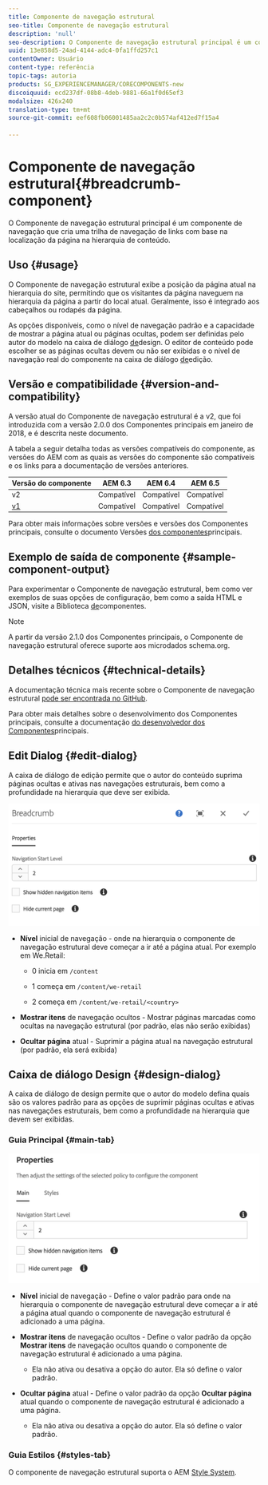 ```yaml
---
title: Componente de navegação estrutural
seo-title: Componente de navegação estrutural
description: 'null'
seo-description: O Componente de navegação estrutural principal é um componente de navegação que cria uma trilha de navegação de links com base na localização da página na hierarquia de conteúdo.
uuid: 13e858d5-24ad-4144-adc4-0fa1ffd257c1
contentOwner: Usuário
content-type: referência
topic-tags: autoria
products: SG_EXPERIENCEMANAGER/CORECOMPONENTS-new
discoiquuid: ecd237df-08b8-4deb-9881-66a1f0d65ef3
modalsize: 426x240
translation-type: tm+mt
source-git-commit: eef608fb06001485aa2c2c0b574af412ed7f15a4

---
```



# Componente de navegação estrutural{#breadcrumb-component}

O Componente de navegação estrutural principal é um componente de navegação que cria uma trilha de navegação de links com base na localização da página na hierarquia de conteúdo.

## Uso {#usage}

O Componente de navegação estrutural exibe a posição da página atual na hierarquia do site, permitindo que os visitantes da página naveguem na hierarquia da página a partir do local atual. Geralmente, isso é integrado aos cabeçalhos ou rodapés da página.

As opções disponíveis, como o nível de navegação padrão e a capacidade de mostrar a página atual ou páginas ocultas, podem ser definidas pelo autor do modelo na caixa de diálogo [de](#design-dialog)design. O editor de conteúdo pode escolher se as páginas ocultas devem ou não ser exibidas e o nível de navegação real do componente na caixa de diálogo [de](#edit-dialog)edição.

## Versão e compatibilidade {#version-and-compatibility}

A versão atual do Componente de navegação estrutural é a v2, que foi introduzida com a versão 2.0.0 dos Componentes principais em janeiro de 2018, e é descrita neste documento.

A tabela a seguir detalha todas as versões compatíveis do componente, as versões do AEM com as quais as versões do componente são compatíveis e os links para a documentação de versões anteriores.

| Versão do componente | AEM 6.3 | AEM 6.4 | AEM 6.5 |
|--- |--- |--- |--- |
| v2 | Compatível | Compatível | Compatível |
| [v1](breadcrumb-v1.md) | Compatível | Compatível | Compatível |

Para obter mais informações sobre versões e versões dos Componentes principais, consulte o documento Versões [dos componentes](versions.md)principais.

## Exemplo de saída de componente {#sample-component-output}

Para experimentar o Componente de navegação estrutural, bem como ver exemplos de suas opções de configuração, bem como a saída HTML e JSON, visite a Biblioteca [de](http://opensource.adobe.com/aem-core-wcm-components/library/breadcrumb/hidden/level-1/level-2/breadcrumb.html)componentes.

>[!NOTE]
>
>A partir da versão 2.1.0 dos Componentes principais, o Componente de navegação estrutural oferece suporte aos microdados [](https://schema.org/BreadcrumbList)schema.org.

## Detalhes técnicos {#technical-details}

A documentação técnica mais recente sobre o Componente de navegação estrutural [pode ser encontrada no GitHub](https://github.com/adobe/aem-core-wcm-components/blob/master/content/src/content/jcr_root/apps/core/wcm/components/breadcrumb/v2/breadcrumb).

Para obter mais detalhes sobre o desenvolvimento dos Componentes principais, consulte a documentação [do desenvolvedor dos Componentes](developing.md)principais.

## Edit Dialog {#edit-dialog}

A caixa de diálogo de edição permite que o autor do conteúdo suprima páginas ocultas e ativas nas navegações estruturais, bem como a profundidade na hierarquia que deve ser exibida.

![](assets/screen_shot_2018-01-12at124250.png)

* **Nível** inicial de navegação - onde na hierarquia o componente de navegação estrutural deve começar a ir até a página atual. Por exemplo em We.Retail:

   * 0 inicia em `/content`

   * 1 começa em `/content/we-retail`
   * 2 começa em `/content/we-retail/<country>`

* **Mostrar itens** de navegação ocultos - Mostrar páginas marcadas como ocultas na navegação estrutural (por padrão, elas não serão exibidas)
* **Ocultar página** atual - Suprimir a página atual na navegação estrutural (por padrão, ela será exibida)

## Caixa de diálogo Design {#design-dialog}

A caixa de diálogo de design permite que o autor do modelo defina quais são os valores padrão para as opções de suprimir páginas ocultas e ativas nas navegações estruturais, bem como a profundidade na hierarquia que devem ser exibidas.

### Guia Principal {#main-tab}

![](assets/screen_shot_2018-01-12at124437.png)

* **Nível** inicial de navegação - Define o valor padrão para onde na hierarquia o componente de navegação estrutural deve começar a ir até a página atual quando o componente de navegação estrutural é adicionado a uma página.
* **Mostrar itens** de navegação ocultos - Define o valor padrão da opção **Mostrar itens** de navegação ocultos quando o componente de navegação estrutural é adicionado a uma página.

   * Ela não ativa ou desativa a opção do autor. Ela só define o valor padrão.

* **Ocultar página** atual - Define o valor padrão da opção **Ocultar página** atual quando o componente de navegação estrutural é adicionado a uma página.

   * Ela não ativa ou desativa a opção do autor. Ela só define o valor padrão.

### Guia Estilos {#styles-tab}

O componente de navegação estrutural suporta o AEM [Style System](authoring.md#component-styling).